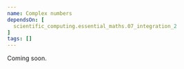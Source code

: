 ```yaml
---
name: Complex numbers
dependsOn: [
  scientific_computing.essential_maths.07_integration_2
]
tags: []
---
```


Coming soon.
